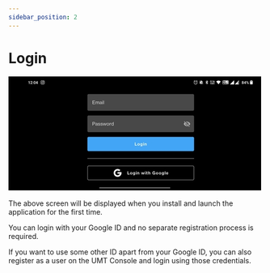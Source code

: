 ```yaml
---
sidebar_position: 2
---
```


# Login

![Login Screen](img/login-login-screen.jpg)

The above screen will be displayed when you install and launch the application for the first time. 

You can login with your Google ID and no separate registration process is required.

If you want to use some other ID apart from your Google ID, you can also register as a user on the UMT Console and login
using those credentials.
